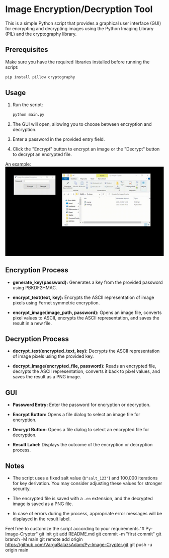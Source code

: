# Image Encryption/Decryption Tool

This is a simple Python script that provides a graphical user interface (GUI) for encrypting and decrypting images using the Python Imaging Library (PIL) and the cryptography library.

## Prerequisites

Make sure you have the required libraries installed before running the script:

```bash
pip install pillow cryptography
```
## Usage

1. Run the script:

    ```bash
    python main.py
    ```
2. The GUI will open, allowing you to choose between encryption and decryption.

3. Enter a password in the provided entry field.

4. Click the "Encrypt" button to encrypt an image or the "Decrypt" button to decrypt an encrypted file.

An example:
![example](./example.gif)

## Encryption Process

- **generate_key(password):** Generates a key from the provided password using PBKDF2HMAC.

- **encrypt_text(text, key):** Encrypts the ASCII representation of image pixels using Fernet symmetric encryption.

- **encrypt_image(image_path, password):** Opens an image file, converts pixel values to ASCII, encrypts the ASCII representation, and saves the result in a new file.

## Decryption Process

- **decrypt_text(encrypted_text, key):** Decrypts the ASCII representation of image pixels using the provided key.

- **decrypt_image(encrypted_file, password):** Reads an encrypted file, decrypts the ASCII representation, converts it back to pixel values, and saves the result as a PNG image.

## GUI

- **Password Entry:** Enter the password for encryption or decryption.

- **Encrypt Button:** Opens a file dialog to select an image file for encryption.

- **Decrypt Button:** Opens a file dialog to select an encrypted file for decryption.

- **Result Label:** Displays the outcome of the encryption or decryption process.

## Notes

- The script uses a fixed salt value (`b"salt_123"`) and 100,000 iterations for key derivation. You may consider adjusting these values for stronger security.

- The encrypted file is saved with a `.en` extension, and the decrypted image is saved as a PNG file.

- In case of errors during the process, appropriate error messages will be displayed in the result label.

Feel free to customize the script according to your requirements."# Py-Image-Crypter"   git init  git add README.md  git commit -m "first commit"  git branch -M main  git remote add origin https://github.com/VargaBalazsAdam/Py-Image-Crypter.git  git push -u origin main
